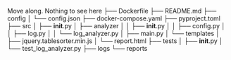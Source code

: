 Move along. Nothing to see here
├── Dockerfile
├── README.md
├── config
│   └── config.json
├── docker-compose.yaml
├── pyproject.toml
├── src
│   ├── __init__.py
│   ├── analyzer
│   │   ├── __init__.py
│   │   ├── config.py
│   │   ├── log.py
│   │   └── log_analyzer.py
│   ├── main.py
│   └── templates
│       ├── jquery.tablesorter.min.js
│       └── report.html
├── tests
│   ├── __init__.py
│   └── test_log_analyzer.py
├── logs
└── reports